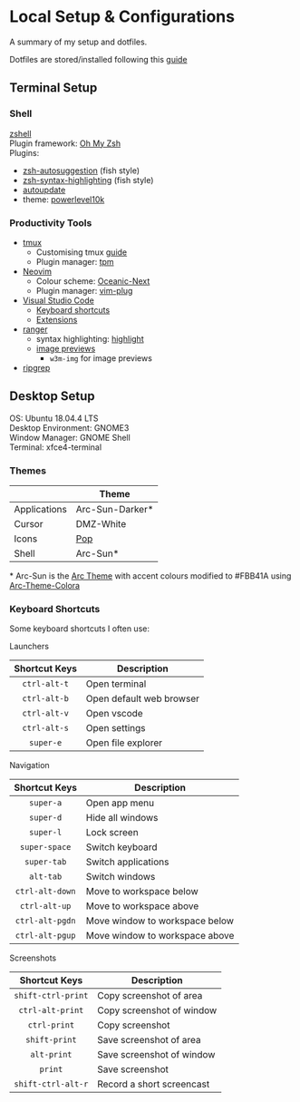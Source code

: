 # Local Setup & Configurations

A summary of my setup and dotfiles.

Dotfiles are stored/installed following this [guide](https://www.atlassian.com/git/tutorials/dotfiles)

## Terminal Setup

### Shell

[zshell](https://github.com/robbyrussell/oh-my-zsh/wiki/Installing-ZSH)  
Plugin framework: [Oh My Zsh](https://github.com/robbyrussell/oh-my-zsh)  
Plugins:

* [zsh-autosuggestion](https://github.com/zsh-users/zsh-autosuggestions) (fish style)
* [zsh-syntax-highlighting](https://github.com/zsh-users/zsh-syntax-highlighting) (fish style)
* [autoupdate](https://github.com/TamCore/autoupdate-oh-my-zsh-plugins)
* theme: [powerlevel10k](https://github.com/romkatv/powerlevel10k?fbclid=IwAR0xEmjJLjOCjxB75KiU6Ab-2ehSDVXacIm6suddTm6Q_5_t7bD-XjS4o14)

### Productivity Tools

* [tmux](https://github.com/tmux/tmux/wiki)
    * Customising tmux [guide](https://hackernoon.com/customizing-tmux-b3d2a5050207)
    * Plugin manager: [tpm](https://github.com/tmux-plugins/tpm)
* [Neovim](https://github.com/neovim/neovim)
    * Colour scheme: [Oceanic-Next](https://github.com/hillaryychan/oceanic-next)
    * Plugin manager: [vim-plug](https://github.com/junegunn/vim-plug)
* [Visual Studio Code](https://code.visualstudio.com/)
    * [Keyboard shortcuts](https://code.visualstudio.com/shortcuts/keyboard-shortcuts-windows.pdf)
    * [Extensions](https://github.com/hillaryychan/dotfiles/blob/master/.vscode/extensions_list)
* [ranger](https://github.com/ranger/ranger)
    * syntax highlighting: [highlight](http://www.andre-simon.de/doku/highlight/en/highlight.php)
    * [image previews](https://github.com/ranger/ranger/wiki/Image-Previews)
        * `w3m-img` for image previews
* [ripgrep](https://github.com/BurntSushi/ripgrep)

## Desktop Setup

OS: Ubuntu 18.04.4 LTS  
Desktop Environment: GNOME3  
Window Manager: GNOME Shell  
Terminal: xfce4-terminal

### Themes

|               | Theme                                     |
| ---           | ---                                       |
| Applications  | Arc-Sun-Darker\*                          |
| Cursor        | DMZ-White                                 |
| Icons         | [Pop](https://github.com/pop-os/gtk-theme)|
| Shell         | Arc-Sun\*                                 |

\* Arc-Sun is the [Arc Theme](https://github.com/horst3180/arc-theme) with accent colours modified to #FBB41A using [Arc-Theme-Colora](https://github.com/erikdubois/Arc-Theme-Colora)

### Keyboard Shortcuts

Some keyboard shortcuts I often use:

Launchers

| Shortcut Keys | Description               |
| :---:         | ---                       |
| `ctrl-alt-t`  | Open terminal             |
| `ctrl-alt-b`  | Open default web browser  |
| `ctrl-alt-v`  | Open vscode               |
| `ctrl-alt-s`  | Open settings             |
| `super-e`     | Open file explorer        |

Navigation

| Shortcut Keys     | Description                       |
| :---:             | ---                               |
| `super-a`         | Open app menu                     |
| `super-d`         | Hide all windows                  |
| `super-l`         | Lock screen                       |
| `super-space`     | Switch keyboard                   |
| `super-tab`       | Switch applications               |
| `alt-tab`         | Switch windows                    |
| `ctrl-alt-down`   | Move to workspace below           |
| `ctrl-alt-up`     | Move to workspace above           |
| `ctrl-alt-pgdn`   | Move window to workspace below    |
| `ctrl-alt-pgup`   | Move window to workspace above    |

Screenshots

| Shortcut Keys         | Description               |
| :---:                 | ---                       |
| `shift-ctrl-print`    | Copy screenshot of area   |
| `ctrl-alt-print`      | Copy screenshot of window |
| `ctrl-print`          | Copy screenshot           |
| `shift-print`         | Save screenshot of area   |
| `alt-print`           | Save screenshot of window |
| `print`               | Save screenshot           |
| `shift-ctrl-alt-r`    | Record a short screencast |
